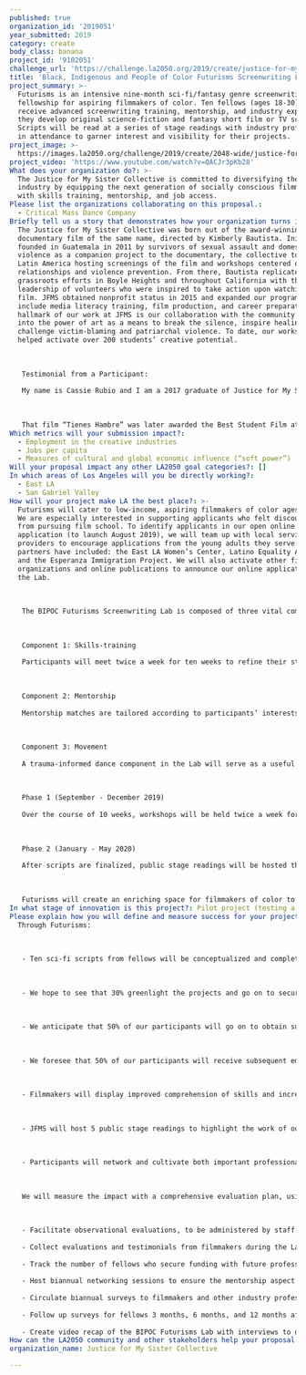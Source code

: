 ```yaml
---
published: true
organization_id: '2019051'
year_submitted: 2019
category: create
body_class: banana
project_id: '9102051'
challenge_url: 'https://challenge.la2050.org/2019/create/justice-for-my-sister-collective/'
title: 'Black, Indigenous and People of Color Futurisms Screenwriting Lab (Futurisms)'
project_summary: >-
  Futurisms is an intensive nine-month sci-fi/fantasy genre screenwriting
  fellowship for aspiring filmmakers of color. Ten fellows (ages 18-30) will
  receive advanced screenwriting training, mentorship, and industry exposure as
  they develop original science-fiction and fantasy short film or TV scripts.
  Scripts will be read at a series of stage readings with industry professionals
  in attendance to garner interest and visibility for their projects.
project_image: >-
  https://images.la2050.org/challenge/2019/create/2048-wide/justice-for-my-sister-collective.jpg
project_video: 'https://www.youtube.com/watch?v=QACJr3pKb28'
What does your organization do?: >-
  The Justice for My Sister Collective is committed to diversifying the film
  industry by equipping the next generation of socially conscious filmmakers
  with skills training, mentorship, and job access.
Please list the organizations collaborating on this proposal.:
  - Critical Mass Dance Company
Briefly tell us a story that demonstrates how your organization turns inspiration into impact.: >-
  The Justice for My Sister Collective was born out of the award-winning
  documentary film of the same name, directed by Kimberly Bautista. Initially
  founded in Guatemala in 2011 by survivors of sexual assault and domestic
  violence as a companion project to the documentary, the collective toured
  Latin America hosting screenings of the film and workshops centered on healthy
  relationships and violence prevention. From there, Bautista replicated
  grassroots efforts in Boyle Heights and throughout California with the
  leadership of volunteers who were inspired to take action upon watching the
  film. JFMS obtained nonprofit status in 2015 and expanded our programming to
  include media literacy training, film production, and career preparation. A
  hallmark of our work at JFMS is our collaboration with the community to tap
  into the power of art as a means to break the silence, inspire healing, and
  challenge victim-blaming and patriarchal violence. To date, our workshops have
  helped activate over 200 students’ creative potential. 
   
   
   
   Testimonial from a Participant:
   
   My name is Cassie Rubio and I am a 2017 graduate of Justice for My Sister’s signature program, Nuevas Novelas. As a queer working class Latina, I internalized the media’s lack of representation and felt there was no space for someone like me in the film industry. I lacked the self-confidence and formal training to pursue that career path and had all but given up until I found Justice for My Sister. Through their summer workshop, I gained video production skills, was connected to women of color mentors, and found a network of support in my classmates. Most importantly, I gained the self-confidence necessary to assert myself as an artist. At the end of the program, I was selected to write, direct, and produce my first short film. 
   
   
   
   That film “Tienes Hambre” was later awarded the Best Student Film at the prestigious Imagen Awards. Currently, I am in pre-production for my second short film which will be screened at Outfest, the largest LGBTQ film festival in the country. My success is deeply tied to JFMS and their belief in my talent. This organization truly invests in their students' professional and personal trajectory long after they graduate from their programs.
Which metrics will your submission impact?:
  - Employment in the creative industries
  - Jobs per capita
  - Measures of cultural and global economic influence (“soft power”)
Will your proposal impact any other LA2050 goal categories?: []
In which areas of Los Angeles will you be directly working?:
  - East LA
  - San Gabriel Valley
How will your project make LA the best place?: >-
  Futurisms will cater to low-income, aspiring filmmakers of color ages 18-30.
  We are especially interested in supporting applicants who felt discouraged
  from pursuing film school. To identify applicants in our open online
  application (to launch August 2019), we will team up with local service
  providers to encourage applications from the young adults they serve. Past
  partners have included: the East LA Women’s Center, Latino Equality Alliance,
  and the Esperanza Immigration Project. We will also activate other film
  organizations and online publications to announce our online application of
  the Lab. 
   
   
   
   The BIPOC Futurisms Screenwriting Lab is composed of three vital components--skills-training, mentorship, and movement--which culminate in public stage readings of ten participants’ final sci-fi scripts. 
   
   
   
   Component 1: Skills-training
   
   Participants will meet twice a week for ten weeks to refine their stories and receive feedback from each other, as well as six (6) guest instructors and two lead instructors. Instruction will cover the various aspects of screenwriting, as well as explore Afrofuturism as a genre. 
   
   
   
   Component 2: Mentorship 
   
   Mentorship matches are tailored according to participants’ interests, to ensure dynamic and engaging bonds that can last long after our Lab concludes. Mentors function as “script doctors” who will provide in-depth feedback on different drafts of participants’ scripts.
   
   
   
   Component 3: Movement 
   
   A trauma-informed dance component in the Lab will serve as a useful practice for participants to boost inspiration and build morale. Critical Mass Dance Company will facilitate this segment for the cohort to establish a practice of wellness and holistic care. 
   
   
   
   Phase 1 (September - December 2019)
   
   Over the course of 10 weeks, workshops will be held twice a week for participants to write an original 10 - 35 page sci-fi TV or short film script. This professional writing sample will be used to apply for network writing programs, to secure funding to produce their work, TV writing jobs, and freelance work. 
   
   
   
   Phase 2 (January - May 2020)
   
   After scripts are finalized, public stage readings will be hosted throughout the following neighborhoods: El Sereno, San Gabriel Valley, El Monte, Boyle Heights, and East Los Angeles. We will invite high-profile celebrity actors to read the scripts to an audience of community members, industry professionals and high school students (approx 130 at each event). This heightened visibility of participants’ work will provide them leverage in securing management/representation and identifying potential funders or future collaborators.
   
   
   
   Futurisms will create an enriching space for filmmakers of color to develop their craft and career trajectory. Our communities deserve dignified and nuanced media representation, especially in sci-fi and fantasy where sexist tropes are typical devices. We look forward to nurturing future screenwriters committed to uplifting our communities through their work.
In what stage of innovation is this project?: Pilot project (testing a new idea on a small scale to prove feasibility)
Please explain how you will define and measure success for your project.: |-
  Through Futurisms:
   
   
   
   - Ten sci-fi scripts from fellows will be conceptualized and completed, resulting in 50+ applications for network writing programs and high-profile writing labs. 
   
   
   
   - We hope to see that 30% greenlight the projects and go on to secure funding to produce their short film or TV pilot within 8 months of the close of the BIPOC Futurisms Lab. 
   
   
   
   - We anticipate that 50% of our participants will go on to obtain subsequent production, shadowing and training opportunities upon completion of our Lab by virtue of their mentors. 
   
   
   
   - We foresee that 50% of our participants will receive subsequent employment and/or referrals from our film professional mentors. Many TV staff writer positions are never posted publicly and are only solicited through agents or word of mouth, making mentorship crucial in increasing participants’ exposure to professional opportunities. 
   
   
   
   - Filmmakers will display improved comprehension of skills and increased confidence in screenwriting for both television and film, in the genres of drama, comedy and sci-fi. 
   
   
   
   - JFMS will host 5 public stage readings to highlight the work of our BIPOC Futurisms participants. We foresee attendance of 130 people at each of our events. 
   
   
   
   - Participants will network and cultivate both important professional relationships and a public profile with community members in the audience.
   
   
   
   We will measure the impact with a comprehensive evaluation plan, using the following collection methods:
   
   
   
   - Facilitate observational evaluations, to be administered by staff. 
   
   - Collect evaluations and testimonials from filmmakers during the Lab.
   
   - Track the number of fellows who secure funding with future professional connections made through our program. 
   
   - Host biannual networking sessions to ensure the mentorship aspect of the program will lead to long-lasting professional relationships that will span the length of our participants' careers. 
   
   - Circulate biannual surveys to filmmakers and other industry professionals to assess relationship longevity and what professional skills are in demand. 
   
   - Follow up surveys for fellows 3 months, 6 months, and 12 months after the program.
   
   - Create video recap of the BIPOC Futurisms Lab with interviews to demonstrate impact and elevate our participants’ profiles.
How can the LA2050 community and other stakeholders help your proposal succeed?: []
organization_name: Justice for My Sister Collective

---
```


